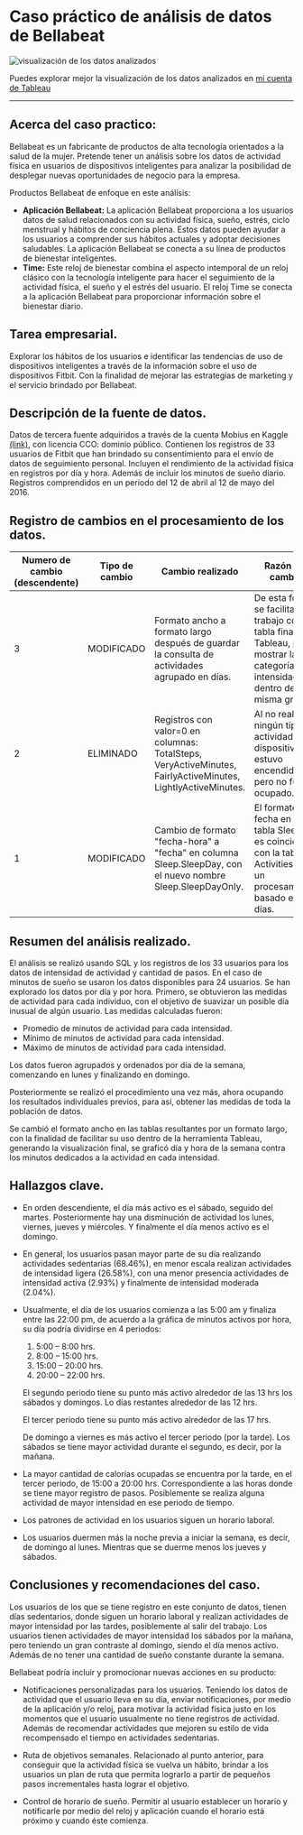# Caso práctico de análisis de datos de Bellabeat

![visualización de los datos analizados](https://github.com/LizStM/CasoPractico_DispositivoInteligente/assets/86332249/739771d5-bab6-44c8-9944-8fbba9833cf8)

Puedes explorar mejor la visualización de los datos analizados en [mi cuenta de Tableau](https://public.tableau.com/app/profile/lizbeth.santiago/viz/Hbitosdeactividadpordiayhoras/Dashboard1)

***

## Acerca del caso practico:
Bellabeat es un fabricante de productos de alta tecnología orientados a la salud de la mujer. Pretende tener un análisis sobre los datos de actividad física en usuarios de dispositivos inteligentes para analizar la posibilidad de desplegar nuevas oportunidades de negocio para la empresa. 

Productos Bellabeat de enfoque en este análisis:
* __Aplicación Bellabeat:__ La aplicación Bellabeat proporciona a los usuarios datos de salud relacionados con su actividad física, sueño, estrés, ciclo menstrual y hábitos de conciencia plena. Estos datos pueden ayudar a los usuarios a comprender sus hábitos actuales y adoptar decisiones saludables. La aplicación Bellabeat se conecta a su línea de productos de bienestar inteligentes.
* __Time:__ Este reloj de bienestar combina el aspecto intemporal de un reloj clásico con la tecnología inteligente para hacer el seguimiento de la actividad física, el sueño y el estrés del usuario. El reloj Time se conecta a la aplicación Bellabeat para proporcionar información sobre el bienestar diario.

## Tarea empresarial.
Explorar los hábitos de los usuarios e identificar las tendencias de uso de dispositivos inteligentes a través de la información sobre el uso de dispositivos Fitbit. Con la finalidad de mejorar las estrategias de marketing y el servicio brindado por Bellabeat.

## Descripción de la fuente de datos.	
Datos de tercera fuente adquiridos a través de la cuenta Mobius en Kaggle [(link)](https://www.kaggle.com/datasets/arashnic/fitbit), con licencia CCO: dominio público. Contienen los registros de 33 usuarios de Fitbit que han brindado su consentimiento para el envío de datos de seguimiento personal. Incluyen el rendimiento de la actividad física en registros por día y hora. Además de incluir los minutos de sueño diario. Registros comprendidos en un periodo del 12 de abril al 12 de mayo del 2016.

## Registro de cambios en el procesamiento de los datos.

| Numero de cambio (descendente) |   Tipo de cambio   |                                             Cambio realizado                                                 |                                                               Razón del cambio                                                                   |
| ------------------------------ | ------------------ | ------------------------------------------------------------------------------------------------------------ | ------------------------------------------------------------------------------------------------------------------------------------------------ |
|              3	               |    MODIFICADO	    |Formato ancho a formato largo después de guardar la consulta de actividades agrupado en días.	               |  De esta forma se facilita el trabajo con la tabla final en Tableau, para mostrar las categorías de intensidad dentro de la misma gráfica.       |
|              2                 |	  ELIMINADO	      |Registros con valor=0 en columnas: TotalSteps, VeryActiveMinutes, FairlyActiveMinutes, LightlyActiveMinutes.	 |  Al no realizar ningún tipo de actividad el dispositivo estuvo encendido, pero no fue ocupado.                                                   |
|              1	               |    MODIFICADO	    |Cambio de formato "fecha-hora" a "fecha" en columna Sleep.SleepDay, con el nuevo nombre Sleep.SleepDayOnly. 	 |  El formato de fecha en la tabla Sleep no es coincidente con la tabla Activities para un procesamiento basado en días.                           |


## Resumen del análisis realizado.
El análisis se realizó usando SQL y los registros de los 33 usuarios para los datos de intensidad de actividad y cantidad de pasos. En el caso de minutos de sueño se usaron los datos disponibles para 24 usuarios. Se han explorado los datos por día y por hora. Primero, se obtuvieron las medidas de actividad para cada individuo, con el objetivo de suavizar un posible día inusual de algún usuario. Las medidas calculadas fueron:

* Promedio de minutos de actividad para cada intensidad.
*	Mínimo de minutos de actividad para cada intensidad.
*	Máximo de minutos de actividad para cada intensidad.

Los datos fueron agrupados y ordenados por día de la semana, comenzando en lunes y finalizando en domingo.

Posteriormente se realizó el procedimiento una vez más, ahora ocupando los resultados individuales previos, para así, obtener las medidas de toda la población de datos.

Se cambió el formato ancho en las tablas resultantes por un formato largo, con la finalidad de facilitar su uso dentro de la herramienta Tableau, generando la visualización final, se graficó día y hora de la semana contra los minutos dedicados a la actividad en cada intensidad.

## Hallazgos clave.
*	En orden descendiente, el día más activo es el sábado, seguido del martes. Posteriormente hay una disminución de actividad los lunes, viernes, jueves y miércoles. Y finalmente el día menos activo es el domingo.
* En general, los usuarios pasan mayor parte de su día realizando actividades sedentarias (68.46%), en menor escala realizan actividades de intensidad ligera (26.58%), con una menor presencia actividades de intensidad activa (2.93%) y finalmente de intensidad moderada (2.04%).
* Usualmente, el día de los usuarios comienza a las 5:00 am y finaliza entre las 22:00 pm, de acuerdo a la gráfica de minutos activos por hora, su día podría dividirse en 4 periodos:
  1.	5:00 – 8:00 hrs.
  2.	8:00 – 15:00 hrs.
  3.	15:00 – 20:00 hrs.
  4.	20:00 – 22:00 hrs.
     
  El segundo periodo tiene su punto más activo alrededor de las 13 hrs los sábados y domingos. Lo días restantes alrededor de las 12 hrs.
  
  El tercer periodo tiene su punto más activo alrededor de las 17 hrs. 
  
  De domingo a viernes es más activo el tercer periodo (por la tarde). Los sábados se tiene mayor actividad durante el segundo, es decir, por la mañana.

*	La mayor cantidad de calorías ocupadas se encuentra por la tarde, en el tercer periodo, de 15:00 a 20:00 hrs. Correspondiente a las horas donde se tiene mayor registro de pasos. Posiblemente se realiza alguna actividad de mayor intensidad en ese periodo de tiempo.
*	Los patrones de actividad en los usuarios siguen un horario laboral.
*	Los usuarios duermen más la noche previa a iniciar la semana, es decir, de domingo al lunes. Mientras que se duerme menos los jueves y sábados.

## Conclusiones y recomendaciones del caso.
Los usuarios de los que se tiene registro en este conjunto de datos, tienen días sedentarios, donde siguen un horario laboral y realizan actividades de mayor intensidad por las tardes, posiblemente al salir del trabajo. Los usuarios tienen actividades de mayor intensidad los sábados por la mañana, pero teniendo un gran contraste al domingo, siendo el día menos activo. Además de no tener una cantidad de sueño constante durante la semana.

Bellabeat podría incluir y promocionar nuevas acciones en su producto:
*	Notificaciones personalizadas para los usuarios.
Teniendo los datos de actividad que el usuario lleva en su día, enviar notificaciones, por medio de la aplicación y/o reloj, para motivar la actividad física justo en los momentos que el usuario usualmente no tiene registros de actividad.  Además de recomendar actividades que mejoren su estilo de vida recompensado el tiempo en actividades sedentarias.

*	Ruta de objetivos semanales.
Relacionado al punto anterior, para conseguir que la actividad física se vuelva un hábito, brindar a los usuarios un plan de ruta que permita lograrlo a partir de pequeños pasos incrementales hasta lograr el objetivo.

*	Control de horario de sueño.
Permitir al usuario establecer un horario y notificarle por medio del reloj y aplicación cuando el horario está próximo y cuando éste comienza.

